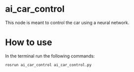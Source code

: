 # ai_car_control
This node is meant to control the car using a neural network.

# How to use
In the terminal run the following commands:

```bash
rosrun ai_car_control ai_car_control.py
```

